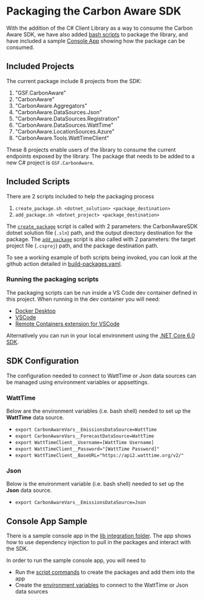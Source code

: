 # Packaging the Carbon Aware SDK

With the addition of the C# Client Library as a way to consume the Carbon Aware SDK, we have also added [bash scripts](../scripts/package/) to package the library, and have included a sample [Console App](../samples/lib-integration/) showing how the package can be consumed.

## Included Projects

The current package include 8 projects from the SDK:

1. "GSF.CarbonAware"
2. "CarbonAware"
3. "CarbonAware.Aggregators"
4. "CarbonAware.DataSources.Json"
5. "CarbonAware.DataSources.Registration"
6. "CarbonAware.DataSources.WattTime"
7. "CarbonAware.LocationSources.Azure"
8. "CarbonAware.Tools.WattTimeClient"

These 8 projects enable users of the library to consume the current endpoints exposed by the library. The package that needs to be added to a new C# project is `GSF.CarbonAware`.

## Included Scripts

There are 2 scripts included to help the packaging process

1. `create_package.sh <dotnet_solution> <package_destination>`
2. `add_package.sh <dotnet_project> <package_destination>`

The [`create_package`](../scripts/package/create_packages.sh) script is called with 2 parameters: the CarbonAwareSDK dotnet solution file (`.sln`) path, and the output directory destination for the package. The [`add_package`](../scripts/package/add_package.sh) script is also called with 2 parameters: the target project file (`.csproj`) path, and the package destination path.

To see a working example of both scripts being invoked, you can look at the github action detailed in [build-packages.yaml](../.github/workflows/build-packages.yaml).

### Running the packaging scripts

The packaging scripts can be run inside a VS Code dev container defined in this project. When running in the dev container you will need:

* [Docker Desktop](https://www.docker.com/products/docker-desktop/)
* [VSCode](https://code.visualstudio.com/)
* [Remote Containers extension for VSCode](https://marketplace.visualstudio.com/items?itemName=ms-vscode-remote.remote-containers)

Alternatively you can run in your local environment using the [.NET Core 6.0 SDK](https://dotnet.microsoft.com/en-us/download/dotnet/6.0).

## SDK Configuration

The configuration needed to connect to WattTime or Json data sources can be managed using environment variables or appsettings.

### WattTime

Below are the environment variables (i.e. bash shell) needed to set up the **WattTime** data source.

* `export CarbonAwareVars__EmissionsDataSource=WattTime`
* `export CarbonAwareVars__ForecastDataSource=WattTime`
* `export WattTimeClient__Username=[WattTime Username]`
* `export WattTimeClient__Password="[WattTime Password]"`
* `export WattTimeClient__BaseURL="https://api2.watttime.org/v2/"`

### Json

Below is the environment variable (i.e. bash shell) needed to set up the **Json** data source.

* `export CarbonAwareVars__EmissionsDataSource=Json`

## Console App Sample

There is a sample console app in the [lib integration folder](../samples/lib-integration/ConsoleApp/). The app shows how to use dependency injection to pull in the packages and interact with the SDK.

In order to run the sample console app, you will need to

* Run the [script commands](#included-scripts) to create the packages and add them into the app
* Create the [environment variables](#sdk-configuration) to connect to the WattTime or Json data sources
